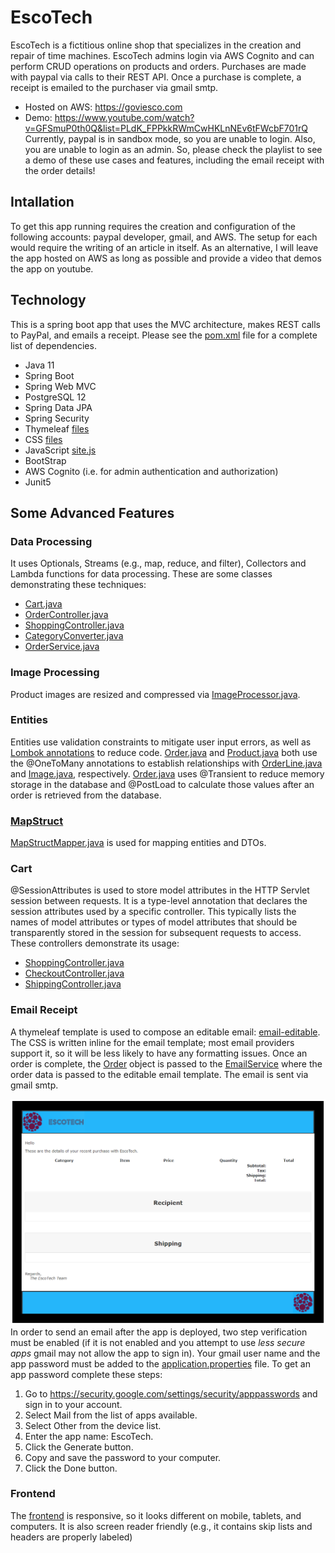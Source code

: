 # EscoTech
EscoTech is a fictitious online shop that specializes in the creation and repair of time machines.
EscoTech admins login via AWS Cognito and can perform CRUD operations on products and orders.
Purchases are made with paypal via calls to their REST API.   Once a purchase is complete, a receipt is emailed to the purchaser via gmail smtp.

- Hosted on AWS: https://goviesco.com
- Demo: https://www.youtube.com/watch?v=GFSmuP0th0Q&list=PLdK_FPPkkRWmCwHKLnNEv6tFWcbF701rQ
Currently, paypal is in sandbox mode, so you are unable to login. Also, you are unable to login as an admin. So, please check the playlist to see a demo of these use cases and features, including the email receipt with the order details!
## Intallation
To get this app running requires the creation and configuration of the following accounts: paypal developer, gmail, and AWS. The setup for each would require the writing of an article in itself. As an alternative, I will leave the app hosted on AWS as long as possible and provide a video that demos the app on youtube.
## Technology
This is a spring boot app that uses the MVC architecture, makes REST calls to PayPal, and emails a receipt.
Please see the [pom.xml](pom.xml) file for a complete list of dependencies.
- Java 11
- Spring Boot
- Spring Web MVC
- PostgreSQL 12
- Spring Data JPA
- Spring Security
- Thymeleaf [files](src/main/webapp/WEB-INF/views/)
- CSS [files](src/main/resources/static/css/)
- JavaScript [site.js](src/main/resources/static/js/site.js)
- BootStrap
- AWS  Cognito (i.e. for admin authentication and authorization)
- Junit5
## Some Advanced Features
### Data Processing
It uses Optionals, Streams (e.g., map, reduce, and filter), Collectors and Lambda functions for data processing. These are some classes demonstrating these techniques:
- [Cart.java](src/main/java/com/escotech/dto/Cart.java)
- [OrderController.java](src/main/java/com/escotech/controller/OrderController.java)
- [ShoppingController.java](src/main/java/com/escotech/controller/ShoppingController.java)
- [CategoryConverter.java](src/main/java/com/escotech/enums/CategoryConverter.java)
- [OrderService.java](src/main/java/com/escotech/service/OrderService.java)
### Image Processing
Product images are resized and compressed via [ImageProcessor.java](src/main/java/com/escotech/service/ImageProcessor.java).
### Entities
Entities use validation constraints to mitigate user input errors, as well as [Lombok annotations](https://projectlombok.org/) to reduce code.
[Order.java](src/main/java/com/escotech/entity/Order.java) and [Product.java](src/main/java/com/escotech/entity/Product.java) both use the @OneToMany annotations to establish relationships with [OrderLine.java](src/main/java/com/escotech/entity/OrderLine.java) and [Image.java](src/main/java/com/escotech/entity/Image.java), respectively.
[Order.java](src/main/java/com/escotech/entity/Order.java) uses @Transient to reduce memory storage in the database and @PostLoad to calculate those values after an order is retrieved from the database.
### [MapStruct](https://mapstruct.org/)
[MapStructMapper.java](src/main/java/com/escotech/service/MapStructMapper.java) is used for mapping entities and DTOs.
### Cart
@SessionAttributes is used to store model attributes in the HTTP Servlet session between requests. It is a type-level annotation that declares the session attributes used by a specific controller.
This typically lists the names of model attributes or types of model attributes that should be  transparently stored in the session for subsequent requests to access. These controllers demonstrate its usage:
- [ShoppingController.java](src/main/java/com/escotech/controller/ShoppingController.java)
- [CheckoutController.java](src/main/java/com/escotech/controller/CheckoutController.java)
- [ShippingController.java](src/main/java/com/escotech/controller/ShippingController.java)
### Email Receipt
A thymeleaf template is used to compose an editable email: [email-editable](src/main/resources/mail/editablehtml/email-editable.html). The CSS is written inline for the email template; most email providers support it, so it will be less likely to have any formatting issues. Once an order is complete, the [Order](src/main/java/com/escotech/entity/Order.java) object is passed to the [EmailService](src/main/java/com/escotech/service/EmailService.java) where the order data is passed to the editable email template. The email is sent via gmail smtp.

![email template](src/main/resources/mail/editablehtml/images/email-template.png)
In order to send an email after the app is deployed, two step verification must be enabled (if it is not enabled and you attempt to use *less secure apps* gmail may not allow the app to sign in). Your gmail user name and the app password must be added to the [application.properties](src/main/resources/application.properties) file.
To get an app password complete these steps:
1. Go to https://security.google.com/settings/security/apppasswords and sign in to your account.
2. Select Mail from the list of apps available.
3. Select Other from the device list.
4. Enter the app name: EscoTech.
5. Click the Generate button.
6. Copy and save the password to your computer.
7. Click the Done button.
### Frontend
The [frontend](src/main/webapp/WEB-INF/views/) is responsive, so it looks different on mobile, tablets, and computers. It is also screen reader friendly (e.g., it contains skip lists and headers are properly labeled)
